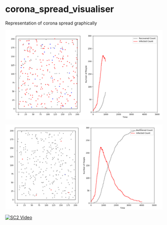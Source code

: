 # corona_spread_visualiser
Representation of corona spread graphically

![Image during mid phase](https://github.com/sau-rav/corona_spread_visualiser/blob/master/screenshots/mid.png)

![Image during end phase](https://github.com/sau-rav/corona_spread_visualiser/blob/master/screenshots/final.png)

[![SC2 Video](https://cdn3.iconfinder.com/data/icons/google-material-design-icons/48/ic_play_arrow_48px-512.png)](
https://github.com/sau-rav/corona_spread_visualiser/blob/master/screenshots/vid.mp4)
